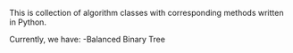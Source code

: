 This is collection of algorithm classes with corresponding methods written in Python.

Currently, we have:
  -Balanced Binary Tree
